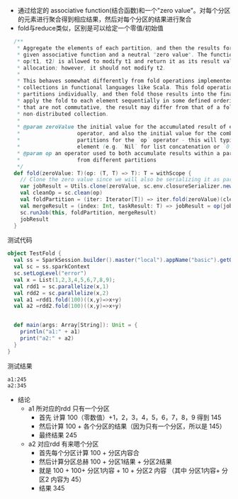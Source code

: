 - 通过给定的 associative function(结合函数)和一个"zero value"。对每个分区的元素进行聚合得到相应结果，然后对每个分区的结果进行聚合 
- fold与reduce类似，区别是可以给定一个零值/初始值
```scala
  /**
   * Aggregate the elements of each partition, and then the results for all the partitions, using a
   * given associative function and a neutral "zero value". The function
   * op(t1, t2) is allowed to modify t1 and return it as its result value to avoid object
   * allocation; however, it should not modify t2.
   *
   * This behaves somewhat differently from fold operations implemented for non-distributed
   * collections in functional languages like Scala. This fold operation may be applied to
   * partitions individually, and then fold those results into the final result, rather than
   * apply the fold to each element sequentially in some defined ordering. For functions
   * that are not commutative, the result may differ from that of a fold applied to a
   * non-distributed collection.
   *
   * @param zeroValue the initial value for the accumulated result of each partition for the `op`
   *                  operator, and also the initial value for the combine results from different
   *                  partitions for the `op` operator - this will typically be the neutral
   *                  element (e.g. `Nil` for list concatenation or `0` for summation)
   * @param op an operator used to both accumulate results within a partition and combine results
   *                  from different partitions
   */
  def fold(zeroValue: T)(op: (T, T) => T): T = withScope {
    // Clone the zero value since we will also be serializing it as part of tasks
    var jobResult = Utils.clone(zeroValue, sc.env.closureSerializer.newInstance())
    val cleanOp = sc.clean(op)
    val foldPartition = (iter: Iterator[T]) => iter.fold(zeroValue)(cleanOp)
    val mergeResult = (index: Int, taskResult: T) => jobResult = op(jobResult, taskResult)
    sc.runJob(this, foldPartition, mergeResult)
    jobResult
  }
```

测试代码

```scala
object TestFold {
  val ss = SparkSession.builder().master("local").appName("basic").getOrCreate()
  val sc = ss.sparkContext
  sc.setLogLevel("error")
  val x = List(1,2,3,4,5,6,7,8,9);
  val rdd1 = sc.parallelize(x,1)
  val rdd2 = sc.parallelize(x,2)
  val a1 =rdd1.fold(100)((x,y)=>x+y)
  val a2 =rdd2.fold(100)((x,y)=>x+y)


  def main(args: Array[String]): Unit = {
    println("a1:" + a1)
    print("a2:" + a2)
  }
}
```
测试结果

```note
a1:245
a2:345
```

- 结论
  - a1 所对应的rdd 只有一个分区
    - 首先 计算 100（零数值）+1，2，3，4，5，6，7，8，9 得到 145
    - 然后计算 100 + 各个分区的结果（因为只有一个分区，所以是 145）
    - 最终结果 245
  - a2 对应rdd 有来嗯个分区
    - 首先每个分区计算  100 + 分区内容合
    - 然后计算分区总赫 100 + 分区1结果 + 分区2结果
    - 就是  100 + 100+ 分区1内容 + 10 + 分区2 内容  （其中 分区1内容+ 分区2 内容为 45）
    - 结果 345